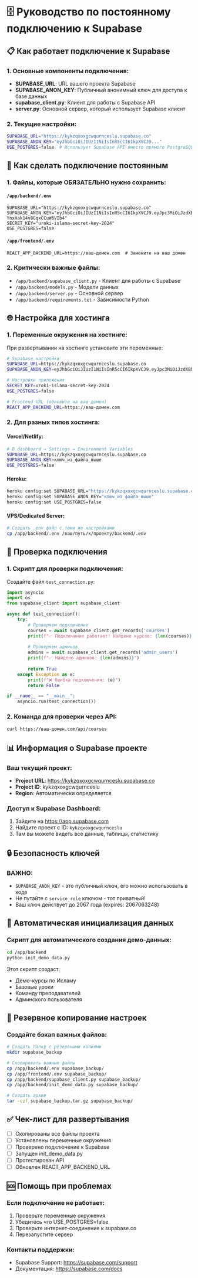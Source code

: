 # 🗄️ Руководство по постоянному подключению к Supabase

## 📋 Как работает подключение к Supabase

### 1. **Основные компоненты подключения:**

- **SUPABASE_URL**: URL вашего проекта Supabase
- **SUPABASE_ANON_KEY**: Публичный анонимный ключ для доступа к базе данных
- **supabase_client.py**: Клиент для работы с Supabase API
- **server.py**: Основной сервер, который использует Supabase клиент

### 2. **Текущие настройки:**
```bash
SUPABASE_URL="https://kykzqxoxgcwqurnceslu.supabase.co"
SUPABASE_ANON_KEY="eyJhbGciOiJIUzI1NiIsInR5cCI6IkpXVCJ9..."
USE_POSTGRES=false  # Использует Supabase API вместо прямого PostgreSQL
```

## 🚀 Как сделать подключение постоянным

### 1. **Файлы, которые ОБЯЗАТЕЛЬНО нужно сохранить:**

#### `/app/backend/.env`
```env
SUPABASE_URL="https://kykzqxoxgcwqurnceslu.supabase.co"
SUPABASE_ANON_KEY="eyJhbGciOiJIUzI1NiIsInR5cCI6IkpXVCJ9.eyJpc3MiOiJzdXBhYmFzZSIsInJlZiI6Imt5a3pxeG94Z2N3cXVybmNlc2x1Iiwicm9sZSI6InNlcnZpY2Vfcm9sZSIsImlhdCI6MTc1MTQ4NzI0OCwiZXhwIjoyMDY3MDYzMjQ4fQ.wZcC233qDjrIuXn4it1j-YnxHak14v8GqxCCuW6VIb4"
SECRET_KEY="uroki-islama-secret-key-2024"
USE_POSTGRES=false
```

#### `/app/frontend/.env`
```env
REACT_APP_BACKEND_URL=https://ваш-домен.com  # Замените на ваш домен
```

### 2. **Критически важные файлы:**
- `/app/backend/supabase_client.py` - Клиент для работы с Supabase
- `/app/backend/models.py` - Модели данных
- `/app/backend/server.py` - Основной сервер
- `/app/backend/requirements.txt` - Зависимости Python

## 🌐 Настройка для хостинга

### 1. **Переменные окружения на хостинге:**

При развертывании на хостинге установите эти переменные:

```bash
# Supabase настройки
SUPABASE_URL=https://kykzqxoxgcwqurnceslu.supabase.co
SUPABASE_ANON_KEY=eyJhbGciOiJIUzI1NiIsInR5cCI6IkpXVCJ9.eyJpc3MiOiJzdXBhYmFzZSIsInJlZiI6Imt5a3pxeG94Z2N3cXVybmNlc2x1Iiwicm9sZSI6InNlcnZpY2Vfcm9sZSIsImlhdCI6MTc1MTQ4NzI0OCwiZXhwIjoyMDY3MDYzMjQ4fQ.wZcC233qDjrIuXn4it1j-YnxHak14v8GqxCCuW6VIb4

# Настройки приложения
SECRET_KEY=uroki-islama-secret-key-2024
USE_POSTGRES=false

# Frontend URL (обновите на ваш домен)
REACT_APP_BACKEND_URL=https://ваш-домен.com
```

### 2. **Для разных типов хостинга:**

#### **Vercel/Netlify:**
```bash
# В dashboard → Settings → Environment Variables
SUPABASE_URL=https://kykzqxoxgcwqurnceslu.supabase.co
SUPABASE_ANON_KEY=ключ_из_файла_выше
USE_POSTGRES=false
```

#### **Heroku:**
```bash
heroku config:set SUPABASE_URL="https://kykzqxoxgcwqurnceslu.supabase.co"
heroku config:set SUPABASE_ANON_KEY="ключ_из_файла_выше"
heroku config:set USE_POSTGRES=false
```

#### **VPS/Dedicated Server:**
```bash
# Создать .env файл с теми же настройками
cp /app/backend/.env /ваш/путь/к/проекту/backend/.env
```

## 🔧 Проверка подключения

### 1. **Скрипт для проверки подключения:**

Создайте файл `test_connection.py`:
```python
import asyncio
import os
from supabase_client import supabase_client

async def test_connection():
    try:
        # Проверяем подключение
        courses = await supabase_client.get_records('courses')
        print(f"✅ Подключение работает! Найдено курсов: {len(courses)}")
        
        # Проверяем админов
        admins = await supabase_client.get_records('admin_users')
        print(f"✅ Найдено админов: {len(admins)}")
        
        return True
    except Exception as e:
        print(f"❌ Ошибка подключения: {e}")
        return False

if __name__ == "__main__":
    asyncio.run(test_connection())
```

### 2. **Команда для проверки через API:**
```bash
curl https://ваш-домен.com/api/courses
```

## 📊 Информация о Supabase проекте

### Ваш текущий проект:
- **Project URL**: https://kykzqxoxgcwqurnceslu.supabase.co
- **Project ID**: kykzqxoxgcwqurnceslu
- **Region**: Автоматически определяется

### Доступ к Supabase Dashboard:
1. Зайдите на https://app.supabase.com
2. Найдите проект с ID: `kykzqxoxgcwqurnceslu`
3. Там вы можете видеть все данные, таблицы, статистику

## 🔒 Безопасность ключей

### **ВАЖНО**: 
- `SUPABASE_ANON_KEY` - это публичный ключ, его можно использовать в коде
- Не путайте с `service_role` ключом - тот приватный!
- Ваш ключ действует до 2067 года (expires: 2067063248)

## 🚀 Автоматическая инициализация данных

### Скрипт для автоматического создания демо-данных:
```bash
cd /app/backend
python init_demo_data.py
```

Этот скрипт создаст:
- Демо-курсы по Исламу
- Базовые уроки
- Команду преподавателей
- Админского пользователя

## 🔄 Резервное копирование настроек

### Создайте бэкап важных файлов:
```bash
# Создать папку с резервными копиями
mkdir supabase_backup

# Скопировать важные файлы
cp /app/backend/.env supabase_backup/
cp /app/frontend/.env supabase_backup/
cp /app/backend/supabase_client.py supabase_backup/
cp /app/backend/init_demo_data.py supabase_backup/

# Создать архив
tar -czf supabase_backup.tar.gz supabase_backup/
```

## ✅ Чек-лист для развертывания

- [ ] Скопированы все файлы проекта
- [ ] Установлены переменные окружения
- [ ] Проверено подключение к Supabase
- [ ] Запущен init_demo_data.py
- [ ] Протестирован API
- [ ] Обновлен REACT_APP_BACKEND_URL

## 🆘 Помощь при проблемах

### Если подключение не работает:
1. Проверьте переменные окружения
2. Убедитесь что USE_POSTGRES=false
3. Проверьте интернет-соединение к supabase.co
4. Перезапустите сервер

### Контакты поддержки:
- Supabase Support: https://supabase.com/support
- Документация: https://supabase.com/docs